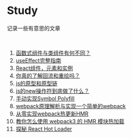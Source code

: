 # Study

记录一些有意思的文章

<br />

1. [函数式组件与类组件有何不同？](https://overreacted.io/zh-hans/how-are-function-components-different-from-classes)
2. [useEffect完整指南](https://overreacted.io/zh-hans/a-complete-guide-to-useeffect)
3. [React组件，元素和实例](https://react.docschina.org/blog/2015/12/18/react-components-elements-and-instances.html)
4. [你真的了解回流和重绘吗？](https://segmentfault.com/a/1190000017329980)
5. [js的原型和原型链](https://www.jianshu.com/p/be7c95714586)
6. [js的new操作符到底做了什么？](https://zhuanlan.zhihu.com/p/158640941)
7. [手动实现Symbol Polyfill](https://zhuanlan.zhihu.com/p/27297604)
8. [webpack原理解析与实现一个简单的webpack](https://segmentfault.com/a/1190000020353337)
9. [从零实现webpack热更新HMR](https://juejin.cn/post/6844904020528594957)
10. [教你怎么使用 webpack3 的 HMR 模块热加载](https://juejin.cn/post/6844903541421654023)
11. [探秘 React Hot Loader](https://zhuanlan.zhihu.com/p/34193549)
